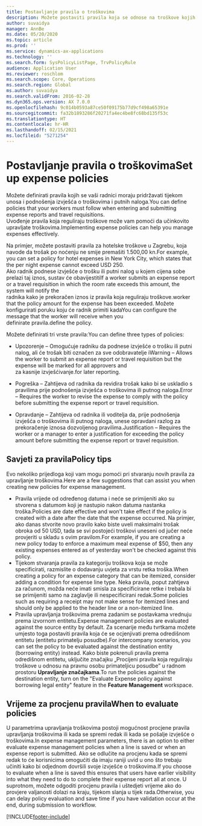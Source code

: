 ```yaml
---
title: Postavljanje pravila o troškovima
description: Možete postaviti pravila koja se odnose na troškove kojih se vaši radnici moraju pridržavati tijekom unosa i slanja izvješća o troškovima i putnih naloga u aplikaciji Microsoft Dynamics 365 Finance.
author: suvaidya
manager: AnnBe
ms.date: 05/20/2020
ms.topic: article
ms.prod: ''
ms.service: dynamics-ax-applications
ms.technology: ''
ms.search.form: SysPolicyListPage, TrvPolicyRule
audience: Application User
ms.reviewer: roschlom
ms.search.scope: Core, Operations
ms.search.region: Global
ms.author: suvaidya
ms.search.validFrom: 2016-02-28
ms.dyn365.ops.version: AX 7.0.0
ms.openlocfilehash: 9c014b0593a87ce50f09175b77d9cf498a65391e
ms.sourcegitcommit: fa32b1893286f20271fa4ec4be8fc68bd135f53c
ms.translationtype: HT
ms.contentlocale: hr-HR
ms.lasthandoff: 02/15/2021
ms.locfileid: "5271254"
---
```

# <a name="set-up-expense-policies"></a><span data-ttu-id="f8637-103">Postavljanje pravila o troškovima</span><span class="sxs-lookup"><span data-stu-id="f8637-103">Set up expense policies</span></span>

<span data-ttu-id="f8637-104">Možete definirati pravila kojih se vaši radnici moraju pridržavati tijekom unosa i podnošenja izvješća o troškovima i putnih naloga.</span><span class="sxs-lookup"><span data-stu-id="f8637-104">You can define policies that your workers must follow when entering and submitting expense reports and travel requisitions.</span></span>         
<span data-ttu-id="f8637-105">Uvođenje pravila koja reguliraju troškove može vam pomoći da učinkovito upravljate troškovima.</span><span class="sxs-lookup"><span data-stu-id="f8637-105">Implementing expense policies can help you manage expenses effectively.</span></span>         

<span data-ttu-id="f8637-106">Na primjer, možete postaviti pravila za hotelske troškove u Zagrebu, koja navode da trošak po noćenju ne smije premašiti 1.500,00 kn.</span><span class="sxs-lookup"><span data-stu-id="f8637-106">For example, you can set a policy for hotel expenses in New York City, which states that the per night expense cannot exceed USD 250.</span></span>       
<span data-ttu-id="f8637-107">Ako radnik podnese izvješće o trošku ili putni nalog u kojem cijena sobe prelazi taj iznos, sustav će obavijestiti</span><span class="sxs-lookup"><span data-stu-id="f8637-107">If a worker submits an expense report or a travel requisition in which the room rate exceeds this amount, the system will notify the</span></span>        
<span data-ttu-id="f8637-108">radnika kako je prekoračen iznos iz pravila koja reguliraju troškove.</span><span class="sxs-lookup"><span data-stu-id="f8637-108">worker that the policy amount for the expense has been exceeded.</span></span> <span data-ttu-id="f8637-109">Možete konfigurirati poruku koju će radnik primiti kada</span><span class="sxs-lookup"><span data-stu-id="f8637-109">You can configure the message that the worker will receive when you</span></span>        
<span data-ttu-id="f8637-110">definirate pravila.</span><span class="sxs-lookup"><span data-stu-id="f8637-110">define the policy.</span></span>      
        
<span data-ttu-id="f8637-111">Možete definirati tri vrste pravila:</span><span class="sxs-lookup"><span data-stu-id="f8637-111">You can define three types of policies:</span></span>         
        
- <span data-ttu-id="f8637-112">Upozorenje – Omogućuje radniku da podnese izvješće o trošku ili putni nalog, ali će trošak biti označen za sve odobravatelje i</span><span class="sxs-lookup"><span data-stu-id="f8637-112">Warning – Allows the worker to submit an expense report or travel requisition but the expense will be marked for all approvers and</span></span>        
  <span data-ttu-id="f8637-113">za kasnije izvješćivanje.</span><span class="sxs-lookup"><span data-stu-id="f8637-113">for later reporting.</span></span>        

- <span data-ttu-id="f8637-114">Pogreška – Zahtijeva od radnika da revidira trošak kako bi se uskladio s pravilima prije podnošenja izvješća o troškovima ili putnog naloga.</span><span class="sxs-lookup"><span data-stu-id="f8637-114">Error – Requires the worker to revise the expense to comply with the policy before submitting the expense report or travel requisition.</span></span>       
 
 - <span data-ttu-id="f8637-115">Opravdanje – Zahtijeva od radnika ili voditelja da, prije podnošenja izvješća o troškovima ili putnog naloga, unese opravdani razlog za prekoračenje iznosa dozvoljenog pravilima.</span><span class="sxs-lookup"><span data-stu-id="f8637-115">Justification – Requires the worker or a manager to enter a justification for exceeding the policy amount before submitting the expense report or travel requisition.</span></span>        

## <a name="policy-tips"></a><span data-ttu-id="f8637-116">Savjeti za pravila</span><span class="sxs-lookup"><span data-stu-id="f8637-116">Policy tips</span></span>
<span data-ttu-id="f8637-117">Evo nekoliko prijedloga koji vam mogu pomoći pri stvaranju novih pravila za upravljanje troškovima.</span><span class="sxs-lookup"><span data-stu-id="f8637-117">Here are a few suggestions that can assist you when creating new policies for expense management.</span></span> 
* <span data-ttu-id="f8637-118">Pravila vrijede od određenog datuma i neće se primijeniti ako su stvorena s datumom koji je nastupio nakon datuma nastanka troška.</span><span class="sxs-lookup"><span data-stu-id="f8637-118">Policies are date effective and won't take effect if the policy is created with a date after the date that the expense occurred.</span></span> <span data-ttu-id="f8637-119">Na primjer, ako danas stvorite novo pravilo kako biste uveli maksimalni trošak obroka od 50 USD, tada se svi postojeći troškovi uneseni od jučer neće provjeriti u skladu s ovim pravilom.</span><span class="sxs-lookup"><span data-stu-id="f8637-119">For example, if you are creating a new policy today to enforce a maximum meal expense of $50, then any existing expenses entered as of yesterday won't be checked against this policy.</span></span>
* <span data-ttu-id="f8637-120">Tijekom stvaranja pravila za kategoriju troškova koja se može specificirati, razmislite o dodavanju uvjeta za vrstu retka troška.</span><span class="sxs-lookup"><span data-stu-id="f8637-120">When creating a policy for an expense category that can be itemized, consider adding a condition for expense line type.</span></span> <span data-ttu-id="f8637-121">Neka pravila, poput zahtjeva za računom, možda neće imati smisla za specificirane retke i trebala bi se primijeniti samo na zaglavlje ili nespecificirani redak.</span><span class="sxs-lookup"><span data-stu-id="f8637-121">Some policies such as requiring a receipt may not make sense for itemized lines and should only be applied to the header line or a non-itemized line.</span></span> 
* <span data-ttu-id="f8637-122">Pravila upravljanja troškovima prema zadanim se postavkama vrednuju prema izvornom entitetu.</span><span class="sxs-lookup"><span data-stu-id="f8637-122">Expense management policies are evaluated against the source entity by default.</span></span> <span data-ttu-id="f8637-123">Za scenarije među tvrtkama možete umjesto toga postaviti pravila koja će se ocjenjivati prema odredišnom entitetu (entitetu primatelju posudbe).</span><span class="sxs-lookup"><span data-stu-id="f8637-123">For intercompany scenarios, you can set the policy to be evaluated against the destination entity (borrowing entity) instead.</span></span> <span data-ttu-id="f8637-124">Kako biste pokrenuli pravila prema odredišnom entitetu, uključite značajku „Procijeni pravila koja reguliraju troškove u odnosu na pravnu osobu primateljicu posudbe” u radnom prostoru **Upravljanje značajkama**.</span><span class="sxs-lookup"><span data-stu-id="f8637-124">To run the policies against the destination entity, turn on the "Evaluate Expense policy against borrowing legal entity" feature in the **Feature Management** workspace.</span></span>

## <a name="when-to-evaluate-policies"></a><span data-ttu-id="f8637-125">Vrijeme za procjenu pravila</span><span class="sxs-lookup"><span data-stu-id="f8637-125">When to evaluate policies</span></span>

<span data-ttu-id="f8637-126">U parametrima upravljanja troškovima postoji mogućnost procjene pravila upravljanja troškovima ili kada se spremi redak ili kada se pošalje izvješće o troškovima.</span><span class="sxs-lookup"><span data-stu-id="f8637-126">In expense management parameters, there is an option to either evaluate expense management policies when a line is saved or when an expense report is submitted.</span></span> <span data-ttu-id="f8637-127">Ako se odlučite na procjenu kada se spremi redak to će korisnicima omogućiti da imaju raniji uvid u ono što trebaju učiniti kako bi odjednom dovršili svoje izvješće o troškovima.</span><span class="sxs-lookup"><span data-stu-id="f8637-127">If you choose to evaluate when a line is saved this ensures that users have earlier visibility into what they need to do to complete their expense report all at once.</span></span> <span data-ttu-id="f8637-128">U suprotnom, možete odgoditi procjenu pravila i uštedjeti vrijeme ako do provjere valjanosti dolazi na kraju, tijekom slanja u tijek rada.</span><span class="sxs-lookup"><span data-stu-id="f8637-128">Otherwise, you can delay policy evaluation and save time if you have validation occur at the end, during submission to workflow.</span></span>


[!INCLUDE[footer-include](../includes/footer-banner.md)]